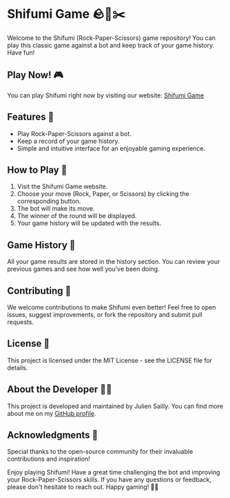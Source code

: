# Shifumi Game 🪨📜✂️
Welcome to the Shifumi (Rock-Paper-Scissors) game repository! You can play this classic game against a bot and keep track of your game history. Have fun!

## Play Now! 🎮
You can play Shifumi right now by visiting our website: [Shifumi Game](juliensailly.github.io/shifumi)

## Features 🌟
- Play Rock-Paper-Scissors against a bot.
- Keep a record of your game history.
- Simple and intuitive interface for an enjoyable gaming experience.

## How to Play 🤔
1. Visit the Shifumi Game website.
2. Choose your move (Rock, Paper, or Scissors) by clicking the corresponding button.
3. The bot will make its move.
4. The winner of the round will be displayed.
5. Your game history will be updated with the results.

## Game History 📜
All your game results are stored in the history section. You can review your previous games and see how well you've been doing.

## Contributing 🤝
We welcome contributions to make Shifumi even better! Feel free to open issues, suggest improvements, or fork the repository and submit pull requests.

## License 📝
This project is licensed under the MIT License - see the LICENSE file for details.

## About the Developer 👨‍💻
This project is developed and maintained by Julien Sailly. You can find more about me on my [GitHub profile](github.com/juliensailly).

## Acknowledgments 🙌
Special thanks to the open-source community for their invaluable contributions and inspiration!

Enjoy playing Shifumi! Have a great time challenging the bot and improving your Rock-Paper-Scissors skills. If you have any questions or feedback, please don't hesitate to reach out. Happy gaming! 🚀🎉
